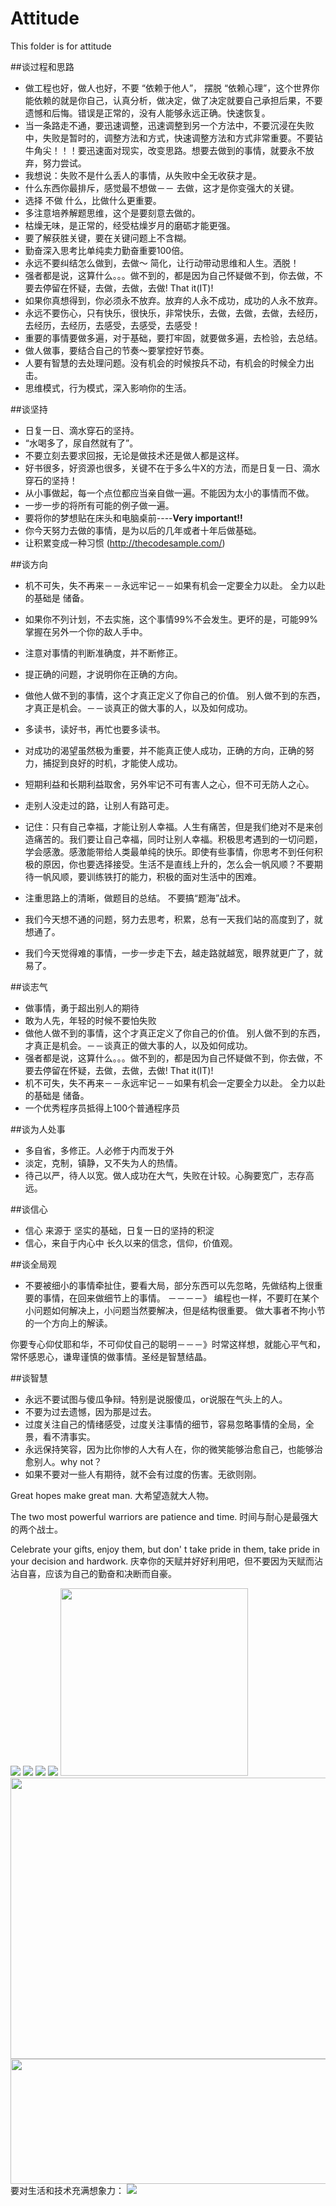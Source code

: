 # Attitude
This folder is for attitude

##谈过程和思路
* 做工程也好，做人也好，不要 “依赖于他人”， 摆脱 “依赖心理”，这个世界你能依赖的就是你自己，认真分析，做决定，做了决定就要自己承担后果，不要遗憾和后悔。错误是正常的，没有人能够永远正确。快速恢复。
* 当一条路走不通，要迅速调整，迅速调整到另一个方法中，不要沉浸在失败中，失败是暂时的，调整方法和方式，快速调整方法和方式非常重要。不要钻牛角尖！！！要迅速面对现实，改变思路。想要去做到的事情，就要永不放弃，努力尝试。
* 我想说：失败不是什么丢人的事情，从失败中全无收获才是。
* 什么东西你最排斥，感觉最不想做－－ 去做，这才是你变强大的关键。
* 选择 不做 什么，比做什么更重要。    
* 多注意培养解题思维，这个是要刻意去做的。  
* 枯燥无味，是正常的，经受枯燥岁月的磨砺才能更强。
* 要了解获胜关键，要在关键问题上不含糊。
* 勤奋深入思考比单纯卖力勤奋重要100倍。
* 永远不要纠结怎么做到，去做～ 简化，让行动带动思维和人生。洒脱！
* 强者都是说，这算什么。。。做不到的，都是因为自己怀疑做不到，你去做，不要去停留在怀疑，去做，去做，去做! That it(IT)!
* 如果你真想得到，你必须永不放弃。放弃的人永不成功，成功的人永不放弃。
* 永远不要伤心，只有快乐，很快乐，非常快乐，去做，去做，去做，去经历，去经历，去经历，去感受，去感受，去感受！
* 重要的事情要做多遍，对于基础，要打牢固，就要做多遍，去检验，去总结。
* 做人做事，要结合自己的节奏～要掌控好节奏。
* 人要有智慧的去处理问题。没有机会的时候按兵不动，有机会的时候全力出击。
* 思维模式，行为模式，深入影响你的生活。


##谈坚持
* 日复一日、滴水穿石的坚持。    
* “水喝多了，尿自然就有了”。
* 不要立刻去要求回报，无论是做技术还是做人都是这样。  
* 好书很多，好资源也很多，关键不在于多么牛X的方法，而是日复一日、滴水穿石的坚持！  
* 从小事做起，每一个点位都应当亲自做一遍。不能因为太小的事情而不做。  
* 一步一步的将所有可能的例子做一遍。
* 要将你的梦想贴在床头和电脑桌前----**Very important!!**
* 你今天努力去做的事情，是为以后的几年或者十年后做基础。
* 让积累变成一种习惯 (http://thecodesample.com/)


##谈方向
* 机不可失，失不再来－－永远牢记－－如果有机会一定要全力以赴。 全力以赴的基础是 储备。
* 如果你不列计划，不去实施，这个事情99%不会发生。更坏的是，可能99%掌握在另外一个你的敌人手中。
* 注意对事情的判断准确度，并不断修正。
* 提正确的问题，才说明你在正确的方向。
* 做他人做不到的事情，这个才真正定义了你自己的价值。 别人做不到的东西，才真正是机会。－－谈真正的做大事的人，以及如何成功。
* 多读书，读好书，再忙也要多读书。
* 对成功的渴望虽然极为重要，并不能真正使人成功，正确的方向，正确的努力，捕捉到良好的时机，才能使人成功。
* 短期利益和长期利益取舍，另外牢记不可有害人之心，但不可无防人之心。
* 走别人没走过的路，让别人有路可走。
* 记住：只有自己幸福，才能让别人幸福。人生有痛苦，但是我们绝对不是来创造痛苦的。我们要让自己幸福，同时让别人幸福。积极思考遇到的一切问题，学会感激。感激能带给人类最单纯的快乐。即使有些事情，你思考不到任何积极的原因，你也要选择接受。生活不是直线上升的，怎么会一帆风顺？不要期待一帆风顺，要训练铁打的能力，积极的面对生活中的困难。

* 注重思路上的清晰，做题目的总结。  不要搞“题海”战术。
* 我们今天想不通的问题，努力去思考，积累，总有一天我们站的高度到了，就想通了。
* 我们今天觉得难的事情，一步一步走下去，越走路就越宽，眼界就更广了，就易了。


##谈志气
* 做事情，勇于超出别人的期待
* 敢为人先，年轻的时候不要怕失败
* 做他人做不到的事情，这个才真正定义了你自己的价值。 别人做不到的东西，才真正是机会。－－谈真正的做大事的人，以及如何成功。
* 强者都是说，这算什么。。。做不到的，都是因为自己怀疑做不到，你去做，不要去停留在怀疑，去做，去做，去做! That it(IT)!
* 机不可失，失不再来－－永远牢记－－如果有机会一定要全力以赴。 全力以赴的基础是 储备。
* 一个优秀程序员抵得上100个普通程序员


##谈为人处事
* 多自省，多修正。人必修于内而发于外
* 淡定，克制，镇静，又不失为人的热情。
* 待己以严，待人以宽。做人成功在大气，失败在计较。心胸要宽广，志存高远。

##谈信心
* 信心 来源于 坚实的基础，日复一日的坚持的积淀
* 信心，来自于内心中 长久以来的信念，信仰，价值观。

##谈全局观
* 不要被细小的事情牵扯住，要看大局，部分东西可以先忽略，先做结构上很重要的事情，在回来做细节上的事情。 －－－－》 编程也一样，不要盯在某个小问题如何解决上，小问题当然要解决，但是结构很重要。    做大事者不拘小节 的一个方向上的解读。

你要专心仰仗耶和华，不可仰仗自己的聪明－－－》时常这样想，就能心平气和，常怀感恩心，谦卑谨慎的做事情。圣经是智慧结晶。

##谈智慧
* 永远不要试图与傻瓜争辩。特别是说服傻瓜，or说服在气头上的人。
* 不要为过去遗憾，因为那是过去。
* 过度关注自己的情绪感受，过度关注事情的细节，容易忽略事情的全局，全景，看不清事实。
* 永远保持笑容，因为比你惨的人大有人在，你的微笑能够治愈自己，也能够治愈别人。why not？
* 如果不要对一些人有期待，就不会有过度的伤害。无欲则刚。


Great hopes make great man.
大希望造就大人物。

The two most powerful warriors are patience and time.
时间与耐心是最强大的两个战士。

Celebrate your gifts, enjoy them, but don' t take pride in them, take pride in your decision and hardwork.
庆幸你的天赋并好好利用吧，但不要因为天赋而沾沾自喜，应该为自己的勤奋和决断而自豪。

<img src="./1.png"/>
<img src="./2.jpg"/>

<img src="./3.png"/>
<img src="./4.png"/>

<img src="./5.jpg" height="300"/>
<img src="./6.jpg" height="450" width="1000"/>
<img src="./actionFuture.jpg" height="200" width="1000"/>
要对生活和技术充满想象力：
<img src="./imagination.png"/>